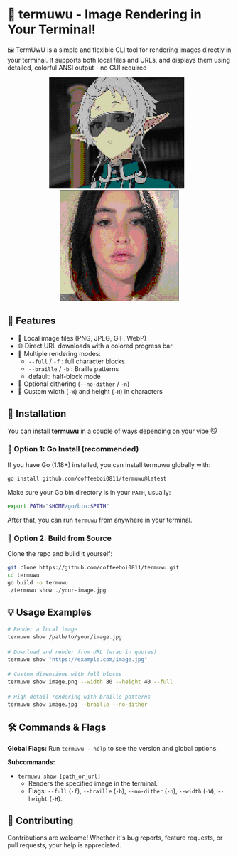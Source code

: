 # 🎨 termuwu - Image Rendering in Your Terminal!

🖼️ TermUwU is a simple and flexible CLI tool for rendering images directly in your terminal.
It supports both local files and URLs, and displays them using detailed, colorful ANSI output - no GUI required

<p align="center">
  <img src="./example1.png" alt="Example 1" height="250px" style="margin-right: 12px;" />
  <img src="./example2.png" alt="Example 2" height="250px" />
</p>

## 🌟 Features

-   📁 Local image files (PNG, JPEG, GIF, WebP)
-   🌐 Direct URL downloads with a colored progress bar
-   🧱 Multiple rendering modes:
    -   `--full` / `-f` : full character blocks
    -   `--braille` / `-b` : Braille patterns
    -   default: half-block mode
-   🎨 Optional dithering (`--no-dither` / `-n`)
-   📐 Custom width (`-W`) and height (`-H`) in characters

## 🚀 Installation

You can install **termuwu** in a couple of ways depending on your vibe 😼

### 🔹 Option 1: Go Install (recommended)

If you have Go (1.18+) installed, you can install termuwu globally with:

```bash
go install github.com/coffeeboi0811/termuwu@latest
```

Make sure your Go bin directory is in your `PATH`, usually:

```bash
export PATH="$HOME/go/bin:$PATH"
```

After that, you can run `termuwu` from anywhere in your terminal.

### 🔹 Option 2: Build from Source

Clone the repo and build it yourself:

```bash
git clone https://github.com/coffeeboi0811/termuwu.git
cd termuwu
go build -o termuwu
./termuwu show ./your-image.jpg
```

## 💡 Usage Examples

```bash
# Render a local image
termuwu show /path/to/your/image.jpg

# Download and render from URL (wrap in quotes)
termuwu show "https://example.com/image.jpg"

# Custom dimensions with full blocks
termuwu show image.png --width 80 --height 40 --full

# High-detail rendering with braille patterns
termuwu show image.jpg --braille --no-dither
```

## 🛠️ Commands & Flags

**Global Flags:**
Run `termuwu --help` to see the version and global options.

**Subcommands:**

-   `termuwu show [path_or_url]`
    -   Renders the specified image in the terminal.
    -   Flags: `--full` (`-f`), `--braille` (`-b`), `--no-dither` (`-n`), `--width` (`-W`), `--height` (`-H`).

## 🤝 Contributing

Contributions are welcome! Whether it's bug reports, feature requests, or pull requests, your help is appreciated.
